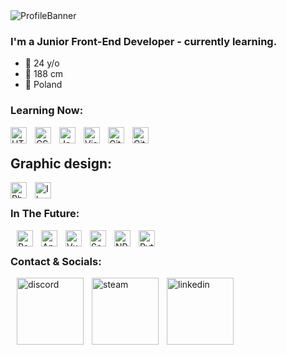 <img align="center" alt="ProfileBanner" src="https://i.imgur.com/ZeW7aYE.png" />

### I'm a Junior Front-End Developer - currently learning.

- 🐣 24 y/o
- 🐥 188 cm
- 🐤 Poland

### Learning Now:
<img align="left" alt="HTML5" width="26px" src="https://cdn.jsdelivr.net/gh/devicons/devicon/icons/html5/html5-original.svg" style="padding-right:10px;" />
<img align="left" alt="CSS3" width="26px" src="https://cdn.jsdelivr.net/gh/devicons/devicon/icons/css3/css3-original.svg" style="padding-right:10px;" />
<img align="left" alt="JavaScript" width="26px" src="https://cdn.jsdelivr.net/gh/devicons/devicon/icons/javascript/javascript-original.svg" style="padding-right:10px;" />
<img align="left" alt="Visual Studio Code" width="26px" src="https://cdn.jsdelivr.net/gh/devicons/devicon/icons/vscode/vscode-original.svg" style="padding-right:10px;" /> 
<img align="left" alt="Git" width="26px" src="https://cdn.jsdelivr.net/npm/devicon-2.2@2.2.0/icons/git/git-plain.svg" style="padding-right:10px;" /> 
<img align="left" alt="GitHub" width="26px" src="https://user-images.githubusercontent.com/3369400/139447912-e0f43f33-6d9f-45f8-be46-2df5bbc91289.png" style="padding-right:10px;" /> 
<br />

## Graphic design:
<img align="left" alt="Photoshop" width="26px" scr="https://cdn.jsdelivr.net/npm/react-devicon@0.1.9/photoshop/plain/PhotoshopPlain.svg" style="padding-right: 10px;" />
<img align="left" alt="Ilustrator" width="26px" scr="https://cdn.jsdelivr.net/npm/react-devicon@0.1.9/illustrator/plain/IllustratorPlain.svg" style="padding-right: 10px;" />
<br />

### In The Future:
<img align="left" alt="React" width="26px" src="https://cdn.jsdelivr.net/gh/devicons/devicon/icons/react/react-original.svg" style="padding-left:10px;" />
<img align="left" alt="Angular" width="26px" src="https://cdn.jsdelivr.net/npm/devicon-2.2@2.2.0/icons/angularjs/angularjs-plain.svg" style="padding-left:10px;" />
<img align="left" alt="Vue" width="26px" src="https://cdn.jsdelivr.net/npm/devicon-2.2@2.2.0/icons/vuejs/vuejs-original.svg" style="padding-left:10px;" />
<img align="left" alt="Sass" width="26px" src="https://cdn.jsdelivr.net/npm/devicon-2.2@2.2.0/icons/sass/sass-original.svg" style="padding-left:10px;" />
<img align="left" alt="NPM" width="26px" src="https://cdn.jsdelivr.net/npm/devicon-2.2@2.2.0/icons/npm/npm-original-wordmark.svg" style="padding-left:10px;" />
<img align="left" alt="Python" width="26px" src="https://cdn.jsdelivr.net/npm/devicon-2.2@2.2.0/icons/python/python-original.svg" style="padding-left:10px;" />
<br />

### Contact & Socials:
[<img align="left" alt="discord" width="107px" src="https://img.shields.io/badge/Discord-7289DA?style=for-the-badge&logo=discord&logoColor=white" style="padding-left:10px;" />][discord]
[<img align="left" alt="steam" width="107px" src="https://img.shields.io/badge/Steam-000000?style=for-the-badge&logo=steam&logoColor=white" style="padding-left:10px;" />][steam]
[<img align="left" alt="linkedin" width="107px" src="https://img.shields.io/badge/Facebook-1877F2?style=for-the-badge&logo=facebook&logoColor=white" style="padding-left:10px;" />][steam]

<br />

[steam]: https://steamcommunity.com/id/cyferak/
[discord]: https://discord.com/users/355490557407133699/
[linkedin]: https://www.linkedin.com/in/dominik-karczmarczyk-361315225/

